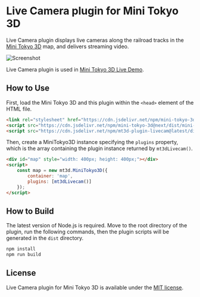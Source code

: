 # Live Camera plugin for Mini Tokyo 3D

Live Camera plugin displays live cameras along the railroad tracks in the [Mini Tokyo 3D](https://minitokyo3d.com) map, and delivers streaming video.

![Screenshot](https://nagix.github.io/mt3d-plugin-livecam/screenshot1.jpg)

Live Camera plugin is used in [Mini Tokyo 3D Live Demo](https://minitokyo3d.com).

## How to Use

First, load the Mini Tokyo 3D and this plugin within the `<head>` element of the HTML file.

```html
<link rel="stylesheet" href="https://cdn.jsdelivr.net/npm/mini-tokyo-3d@next/dist/mini-tokyo-3d.min.css" />
<script src="https://cdn.jsdelivr.net/npm/mini-tokyo-3d@next/dist/mini-tokyo-3d.min.js"></script>
<script src="https://cdn.jsdelivr.net/npm/mt3d-plugin-livecam@latest/dist/mt3d-plugin-livecam.min.js"></script>
```

Then, create a MiniTokyo3D instance specifying the `plugins` property, which is the array containing the plugin instance returned by `mt3dLivecam()`.

```html
<div id="map" style="width: 400px; height: 400px;"></div>
<script>
    const map = new mt3d.MiniTokyo3D({
        container: 'map',
        plugins: [mt3dLivecam()]
    });
</script>
```

## How to Build

The latest version of Node.js is required. Move to the root directory of the plugin, run the following commands, then the plugin scripts will be generated in the `dist` directory.
```bash
npm install
npm run build
```

## License

Live Camera plugin for Mini Tokyo 3D is available under the [MIT license](https://opensource.org/licenses/MIT).
